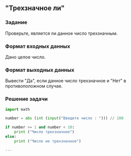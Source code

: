 ## "Трехзначное ли"

### Задание

Проверьте, является ли данное число трехзначным.

### Формат входных данных

Дано целое число.

### Формат выходных данных

Вывести "Да", если данное число трехзначное и "Нет" в противоположном случае.

### Решение задачи

```python
import math

number = abs (int (input("Введите число : "))) // 100

if number >= 1 and number < 10:
    print ("Число трехзначное")
else:
    print ("Число не трехзначное")

---
